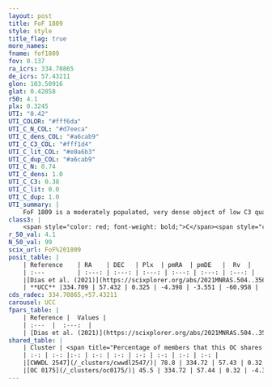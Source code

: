 ```yaml
---
layout: post
title: FoF 1809
style: style
title_flag: true
more_names: 
fname: fof1809
fov: 0.137
ra_icrs: 334.70865
de_icrs: 57.43211
glon: 103.50916
glat: 0.42858
r50: 4.1
plx: 0.3245
UTI: "0.42"
UTI_COLOR: "#fff6da"
UTI_C_N_COL: "#d7eeca"
UTI_C_dens_COL: "#a6cab9"
UTI_C_C3_COL: "#fff1d4"
UTI_C_lit_COL: "#e0a6b3"
UTI_C_dup_COL: "#a6cab9"
UTI_C_N: 0.74
UTI_C_dens: 1.0
UTI_C_C3: 0.38
UTI_C_lit: 0.0
UTI_C_dup: 1.0
UTI_summary: |
    FoF 1809 is a moderately populated, very dense object of low C3 quality. It is rarely studied in the literature. This object shares a large percentage of members with 2 later reported entries.
class3: |
    <span style="color: red; font-weight: bold;">C</span><span style="color: #FFC300; font-weight: bold;">B</span>
r_50_val: 4.1
N_50_val: 99
scix_url: FoF%201809
posit_table: |
    | Reference    | RA    | DEC   | Plx  | pmRA  | pmDE   |  Rv  |
    | :---         | :---: | :---: | :---: | :---: | :---: | :---: |
    |[Dias et al. (2021)](https://scixplorer.org/abs/2021MNRAS.504..356D) | 334.707 | 57.426 | 0.342 | -4.359 | -3.434 | -84.263 |
    | **UCC** |334.709 | 57.432 | 0.325 | -4.398 | -3.551 | -60.958 | 
cds_radec: 334.70865,+57.43211
carousel: UCC
fpars_table: |
    | Reference |  Values |
    | :---  |  :---:  |
    | [Dias et al. (2021)](https://scixplorer.org/abs/2021MNRAS.504..356D) | `Av=2.729, Dist=2707, logage=8.644, [Fe/H]=0.092` |
shared_table: |
    | Cluster | <span title="Percentage of members that this OC shares with the ones listed">%</span>   | RA   | DEC   | Plx   | pmRA  | pmDE  | Rv | UTI |
    | :-: | :-: |:-: | :-: | :-: | :-: | :-: | :-: | :-: |
    |[CWWDL 2547](/_clusters/cwwdl2547/)| 78.8 | 334.72 | 57.43 | 0.32 | -4.4 | -3.57 | -66.8 |0.03 |
    |[OC 0175](/_clusters/oc0175/)| 45.5 | 334.72 | 57.44 | 0.32 | -4.39 | -3.59 | -72.64 |0.0 |
---
```

